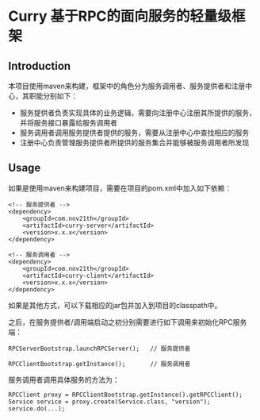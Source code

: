 # Curry 基于RPC的面向服务的轻量级框架 

## Introduction

本项目使用maven来构建，框架中的角色分为服务调用者、服务提供者和注册中心，其职能分别如下：

* 服务提供者负责实现具体的业务逻辑，需要向注册中心注册其所提供的服务，并将服务接口暴露给服务调用者
* 服务调用者调用服务提供者提供的服务，需要从注册中心中查找相应的服务
* 注册中心负责管理服务提供者所提供的服务集合并能够被服务调用者所发现

## Usage

如果是使用maven来构建项目，需要在项目的pom.xml中加入如下依赖：

```
<!-- 服务提供者 -->
<dependency>
    <groupId>com.nov21th</groupId>
    <artifactId>curry-server</artifactId>
    <version>x.x.x</version>
</dependency>
```
```
<!-- 服务调用者 -->
<dependency>
    <groupId>com.nov21th</groupId>
    <artifactId>curry-client</artifactId>
    <version>x.x.x</version>
</dependency>
```

如果是其他方式，可以下载相应的jar包并加入到项目的classpath中。

之后，在服务提供者/调用端启动之初分别需要进行如下调用来初始化RPC服务端：

```
RPCServerBootstrap.launchRPCServer();   // 服务提供者
```
```
RPCClientBootstrap.getInstance();       // 服务调用者
```

服务调用者调用具体服务的方法为：

```
RPCClient proxy = RPCClientBootstrap.getInstance().getRPCClient();
Service service = proxy.create(Service.class, "version");
service.do(...);
```